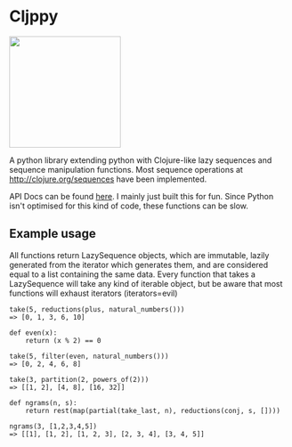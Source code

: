 # Cljppy

<img src="http://www.psdgraphics.com/file/isolated-paper-clip.jpg" width=200px />

A python library extending python with Clojure-like lazy sequences and sequence manipulation functions. Most sequence operations at http://clojure.org/sequences have been implemented.

API Docs can be found <a href="http://no-man-is-an-island.github.io/cljppy/index.html" target="_blank">here</a>.
I mainly just built this for fun. Since Python isn't optimised for this kind of code, these functions can be slow.

## Example usage

All functions return LazySequence objects, which are immutable, lazily generated from the iterator which generates them, and are considered equal to a list containing the same data.
Every function that takes a LazySequence will take any kind of iterable object, but be aware that most functions will exhaust iterators (iterators=evil)

```
take(5, reductions(plus, natural_numbers()))
=> [0, 1, 3, 6, 10]

def even(x):
	return (x % 2) == 0

take(5, filter(even, natural_numbers()))
=> [0, 2, 4, 6, 8]

take(3, partition(2, powers_of(2)))
=> [[1, 2], [4, 8], [16, 32]]

def ngrams(n, s):
	return rest(map(partial(take_last, n), reductions(conj, s, [])))

ngrams(3, [1,2,3,4,5])
=> [[1], [1, 2], [1, 2, 3], [2, 3, 4], [3, 4, 5]]
```
